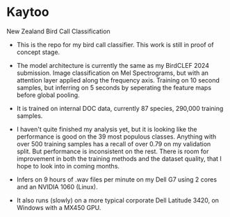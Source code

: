 # Kaytoo
New Zealand Bird Call Classification

- This is the repo for my bird call classifier.   This work is still in proof of concept stage.

- The model architecture is currently the same as my BirdCLEF 2024 submission.  Image classification on Mel Spectrograms, but with an attention layer applied along the frequency axis.  Training on 10 second samples, but inferring on 5 seconds by seperating the feature maps before global pooling.

- It is trained on internal DOC data, currently 87 species, 290,000 training samples.

- I haven't quite finished my analysis yet, but it is looking like the performance is good on the 39 most populous classes.  Anything with over 500 training samples has a recall of over 0.79 on my validation split.  But performance is inconsistent on the rest.  There is room for improvement in both the training methods and the dataset quality, that I hope to look into in coming months.

- Infers on 9 hours of .wav files per minute on my Dell G7 using 2 cores and an NVIDIA 1060 (Linux).
- It also runs (slowly) on a more typical corporate Dell Latitude 3420, on  Windows with a MX450 GPU. 
